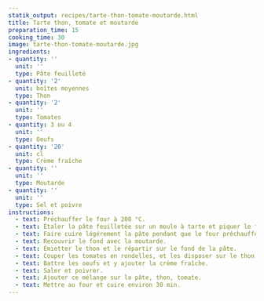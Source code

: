 ```yaml
---
statik_output: recipes/tarte-thon-tomate-moutarde.html
title: Tarte thon, tomate et moutarde
preparation_time: 15
cooking_time: 30
image: tarte-thon-tomate-moutarde.jpg
ingredients:
- quantity: ''
  unit: ''
  type: Pâte feuilleté
- quantity: '2'
  unit: boîtes moyennes
  type: Thon
- quantity: '2'
  unit: ''
  type: Tomates
- quantity: 3 ou 4
  unit: ''
  type: Oeufs
- quantity: '20'
  unit: cl
  type: Crème fraîche
- quantity: ''
  unit: ''
  type: Moutarde
- quantity: ''
  unit: ''
  type: Sel et poivre
instructions:
  - text: Préchauffer le four à 200 °C.
  - text: Étaler la pâte feuilletée sur un moule à tarte et piquer le fond avec une fourchette.
  - text: Faire cuire légérement la pâte pendant que le four préchauffe.
  - text: Recouvrir le fond avec la moutarde.
  - text: Émietter le thon et le répartir sur le fond de la pâte.
  - text: Couper les tomates en rondelles, et les disposer sur le thon.
  - text: Battre les oeufs et y ajouter la crème fraîche.
  - text: Saler et poivrer.
  - text: Ajouter ce mélange sur la pâte, thon, tomate.
  - text: Mettre au four et cuire environ 30 min.
---
```

